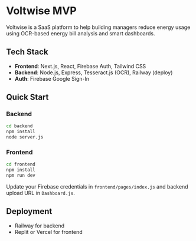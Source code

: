 # Voltwise MVP

Voltwise is a SaaS platform to help building managers reduce energy usage using OCR-based energy bill analysis and smart dashboards.

## Tech Stack
- **Frontend**: Next.js, React, Firebase Auth, Tailwind CSS
- **Backend**: Node.js, Express, Tesseract.js (OCR), Railway (deploy)
- **Auth**: Firebase Google Sign-In

## Quick Start

### Backend
```bash
cd backend
npm install
node server.js
```

### Frontend
```bash
cd frontend
npm install
npm run dev
```

Update your Firebase credentials in `frontend/pages/index.js` and backend upload URL in `Dashboard.js`.

## Deployment
- Railway for backend
- Replit or Vercel for frontend
